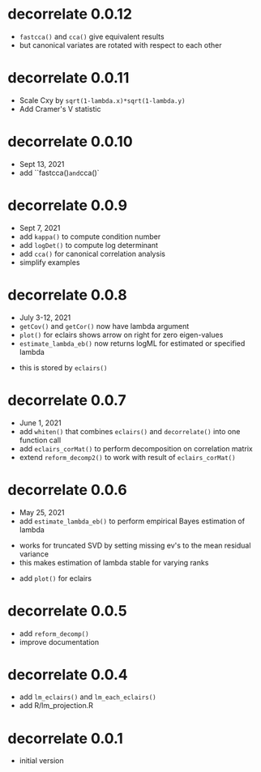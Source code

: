 # decorrelate 0.0.12
* `fastcca()` and `cca()` give equivalent results
 * but canonical variates are rotated with respect to each other

# decorrelate 0.0.11
* Scale Cxy by `sqrt(1-lambda.x)*sqrt(1-lambda.y)`
* Add Cramer's V statistic

# decorrelate 0.0.10
* Sept 13, 2021
* add ``fastcca()` and `cca()`

# decorrelate 0.0.9
* Sept 7, 2021
* add `kappa()` to compute condition number
* add `logDet()` to compute log determinant
* add `cca()` for canonical correlation analysis
* simplify examples

# decorrelate 0.0.8
* July 3-12, 2021
* `getCov()` and `getCor()` now have lambda argument
* `plot()` for eclairs shows arrow on right for zero eigen-values
* `estimate_lambda_eb()` now returns logML for estimated or specified lambda
 - this is stored by `eclairs()`

# decorrelate 0.0.7
* June 1, 2021
* add `whiten()` that combines `eclairs()` and `decorrelate()` into one function call
* add `eclairs_corMat()` to perform decomposition on correlation matrix
* extend `reform_decomp2()` to work with result of `eclairs_corMat()`

# decorrelate 0.0.6
* May 25, 2021
* add `estimate_lambda_eb()` to perform empirical Bayes estimation of lambda
 - works for truncated SVD by setting missing ev's to the mean residual variance
- this makes estimation of lambda stable for varying ranks
* add `plot()` for eclairs

# decorrelate 0.0.5
-  add `reform_decomp()`
-  improve documentation

# decorrelate 0.0.4
-  add `lm_eclairs()` and `lm_each_eclairs()`
-  add R/lm_projection.R

# decorrelate 0.0.1
-  initial version
	
